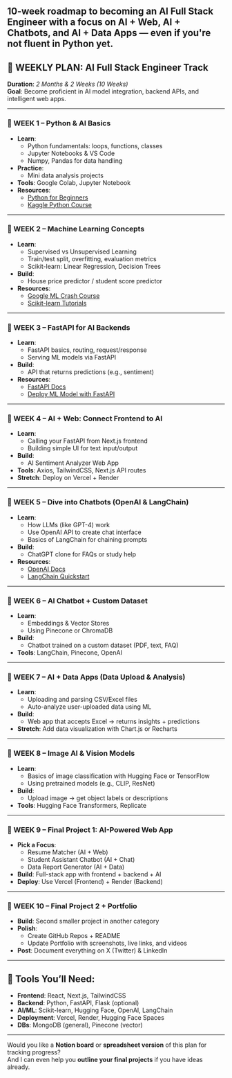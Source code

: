  **10-week roadmap** to becoming an **AI Full Stack Engineer** with a focus on **AI + Web**, **AI + Chatbots**, and **AI + Data Apps** — even if you're not fluent in Python yet.
---

## 🧠 WEEKLY PLAN: AI Full Stack Engineer Track  
**Duration**: *2 Months & 2 Weeks (10 Weeks)*  
**Goal**: Become proficient in AI model integration, backend APIs, and intelligent web apps.

---

### **🔹 WEEK 1 – Python & AI Basics**
- **Learn**:
  - Python fundamentals: loops, functions, classes
  - Jupyter Notebooks & VS Code
  - Numpy, Pandas for data handling
- **Practice**:
  - Mini data analysis projects
- **Tools**: Google Colab, Jupyter Notebook  
- **Resources**:
  - [Python for Beginners](https://www.learnpython.org/)
  - [Kaggle Python Course](https://www.kaggle.com/learn/python)

---

### **🔹 WEEK 2 – Machine Learning Concepts**
- **Learn**:
  - Supervised vs Unsupervised Learning
  - Train/test split, overfitting, evaluation metrics
  - Scikit-learn: Linear Regression, Decision Trees
- **Build**:
  - House price predictor / student score predictor
- **Resources**:
  - [Google ML Crash Course](https://developers.google.com/machine-learning/crash-course)
  - [Scikit-learn Tutorials](https://scikit-learn.org/stable/tutorial/index.html)

---

### **🔹 WEEK 3 – FastAPI for AI Backends**
- **Learn**:
  - FastAPI basics, routing, request/response
  - Serving ML models via FastAPI
- **Build**:
  - API that returns predictions (e.g., sentiment)
- **Resources**:
  - [FastAPI Docs](https://fastapi.tiangolo.com/)
  - [Deploy ML Model with FastAPI](https://www.youtube.com/watch?v=0sOvCWFmrtA)

---

### **🔹 WEEK 4 – AI + Web: Connect Frontend to AI**
- **Learn**:
  - Calling your FastAPI from Next.js frontend
  - Building simple UI for text input/output
- **Build**:
  - AI Sentiment Analyzer Web App
- **Tools**: Axios, TailwindCSS, Next.js API routes  
- **Stretch**: Deploy on Vercel + Render

---

### **🔹 WEEK 5 – Dive into Chatbots (OpenAI & LangChain)**
- **Learn**:
  - How LLMs (like GPT-4) work
  - Use OpenAI API to create chat interface
  - Basics of LangChain for chaining prompts
- **Build**:
  - ChatGPT clone for FAQs or study help
- **Resources**:
  - [OpenAI Docs](https://platform.openai.com/docs)
  - [LangChain Quickstart](https://python.langchain.com/docs/get_started/quickstart)

---

### **🔹 WEEK 6 – AI Chatbot + Custom Dataset**
- **Learn**:
  - Embeddings & Vector Stores
  - Using Pinecone or ChromaDB
- **Build**:
  - Chatbot trained on a custom dataset (PDF, text, FAQ)
- **Tools**: LangChain, Pinecone, OpenAI

---

### **🔹 WEEK 7 – AI + Data Apps (Data Upload & Analysis)**
- **Learn**:
  - Uploading and parsing CSV/Excel files
  - Auto-analyze user-uploaded data using ML
- **Build**:
  - Web app that accepts Excel → returns insights + predictions
- **Stretch**: Add data visualization with Chart.js or Recharts

---

### **🔹 WEEK 8 – Image AI & Vision Models**
- **Learn**:
  - Basics of image classification with Hugging Face or TensorFlow
  - Using pretrained models (e.g., CLIP, ResNet)
- **Build**:
  - Upload image → get object labels or descriptions
- **Tools**: Hugging Face Transformers, Replicate

---

### **🔹 WEEK 9 – Final Project 1: AI-Powered Web App**
- **Pick a Focus**:
  - Resume Matcher (AI + Web)
  - Student Assistant Chatbot (AI + Chat)
  - Data Report Generator (AI + Data)
- **Build**: Full-stack app with frontend + backend + AI
- **Deploy**: Use Vercel (Frontend) + Render (Backend)

---

### **🔹 WEEK 10 – Final Project 2 + Portfolio**
- **Build**: Second smaller project in another category
- **Polish**:
  - Create GitHub Repos + README
  - Update Portfolio with screenshots, live links, and videos
- **Post**: Document everything on X (Twitter) & LinkedIn

---

## 🚀 Tools You’ll Need:
- **Frontend**: React, Next.js, TailwindCSS
- **Backend**: Python, FastAPI, Flask (optional)
- **AI/ML**: Scikit-learn, Hugging Face, OpenAI, LangChain
- **Deployment**: Vercel, Render, Hugging Face Spaces
- **DBs**: MongoDB (general), Pinecone (vector)

---

Would you like a **Notion board** or **spreadsheet version** of this plan for tracking progress?  
And I can even help you **outline your final projects** if you have ideas already.

